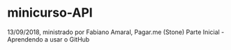 # minicurso-API

13/09/2018, ministrado por Fabiano Amaral, Pagar.me (Stone)
Parte Inicial - Aprendendo a usar o GitHub
